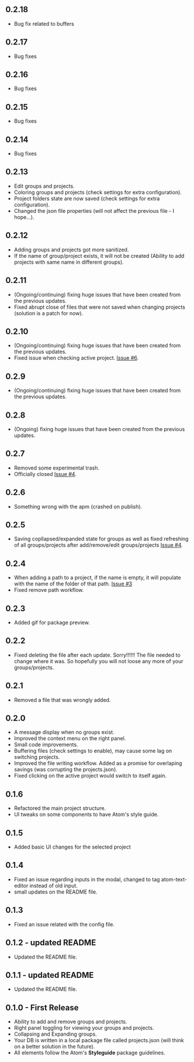 ## 0.2.18
* Bug fix related to buffers

## 0.2.17
* Bug fixes

## 0.2.16
* Bug fixes

## 0.2.15
* Bug fixes

## 0.2.14
* Bug fixes

## 0.2.13
* Edit groups and projects.
* Coloring groups and projects (check settings for extra configuration).
* Project folders state are now saved (check settings for extra configuration).
* Changed the json file properties (will not affect the previous file - I hope...).

## 0.2.12
* Adding groups and projects got more sanitized.
* If the name of group/project exists, it will not be created (Ability to add projects with same name in different groups).

## 0.2.11
* (Ongoing/continuing) fixing huge issues that have been created from the previous updates.
* Fixed abrupt close of files that were not saved when changing projects (solution is a patch for now).

## 0.2.10
* (Ongoing/continuing) fixing huge issues that have been created from the previous updates.
* Fixed issue when checking active project. [Issue #6](https://github.com/jccguimaraes/atom-project-viewer/issues/6).

## 0.2.9
* (Ongoing/continuing) fixing huge issues that have been created from the previous updates.

## 0.2.8
* (Ongoing) fixing huge issues that have been created from the previous updates.

## 0.2.7
* Removed some experimental trash.
* Officially closed [Issue #4](https://github.com/jccguimaraes/atom-project-viewer/issues/4).

## 0.2.6
* Something wrong with the apm (crashed on publish).

## 0.2.5
* Saving copllapsed/expanded state for groups as well as fixed refreshing of all groups/projects after add/remove/edit groups/projects [Issue #4](https://github.com/jccguimaraes/atom-project-viewer/issues/4).

## 0.2.4
* When adding a path to a project, if the name is empty, it will populate with the name of the folder of that path. [Issue #3](https://github.com/jccguimaraes/atom-project-viewer/issues/3)
* Fixed remove path workflow.

## 0.2.3
* Added gif for package preview.

## 0.2.2
* Fixed deleting the file after each update. Sorry!!!!!! The file needed to change where it was. So hopefully you will not loose any more of your groups/projects.

## 0.2.1
* Removed a file that was wrongly added.

## 0.2.0
* A message display when no groups exist.
* Improved the context menu on the right panel.
* Small code improvements.
* Buffering files (check settings to enable), may cause some lag on switching projects.
* Improved the file writing workflow. Added as a promise for overlaping savings (was corrupting the projects.json).
* Fixed clicking on the active project would switch to itself again.

## 0.1.6
* Refactored the main project structure.
* UI tweaks on some components to have Atom's style guide.

## 0.1.5
* Added basic UI changes for the selected project

## 0.1.4
* Fixed an issue regarding inputs in the modal, changed to tag atom-text-editor instead of old input.
* small updates on the README file.

## 0.1.3
* Fixed an issue related with the config file.

## 0.1.2 - updated README
* Updated the README file.

## 0.1.1 - updated README
* Updated the README file.

## 0.1.0 - First Release
* Ability to add and remove groups and projects.
* Right panel toggling for viewing your groups and projects.
* Collapsing and Expanding groups.
* Your DB is written in a local package file called projects.json (will think on a better solution in the future).
* All elements follow the Atom's **Styleguide** package guidelines.
